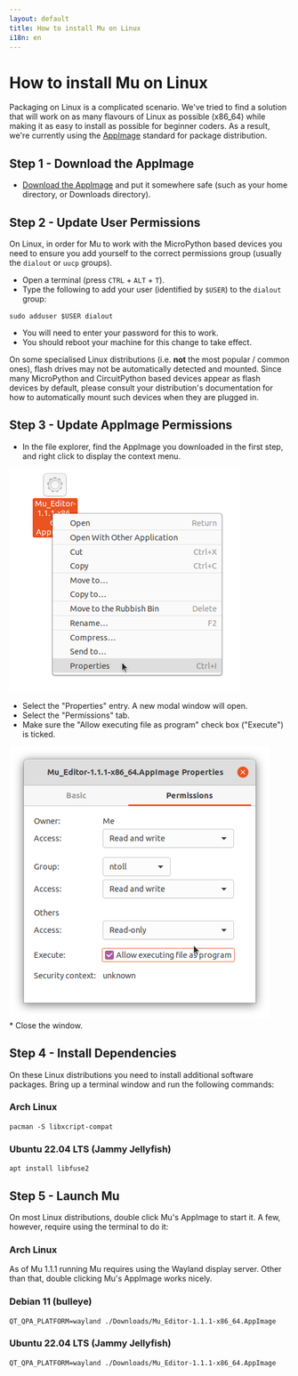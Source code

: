 ```yaml
---
layout: default
title: How to install Mu on Linux 
i18n: en
---
```


# How to install Mu on Linux

Packaging on Linux is a complicated scenario. We've tried to find a solution
that will work on as many flavours of Linux as possible (x86_64) while making
it as easy to install as possible for beginner coders. As a result, we're
currently using the [AppImage](https://appimage.org/) standard for package distribution.


## Step 1 - Download the AppImage

* [Download the AppImage](/en/download) and put it somewhere safe (such as your
  home directory, or Downloads directory).


## Step 2 - Update User Permissions

On Linux, in order for Mu to work with the MicroPython based devices
you need to ensure you add yourself to the correct permissions group
(usually the `dialout` or `uucp` groups).

* Open a terminal (press `CTRL` + `ALT` + `T`).
* Type the following to add your user (identified by `$USER`) to the `dialout` group:

```
sudo adduser $USER dialout
```
* You will need to enter your password for this to work.
* You should reboot your machine for this change to take effect.

On some specialised Linux distributions (i.e. **not** the most popular / common
ones), flash drives may not be automatically detected and mounted. Since many
MicroPython and CircuitPython based devices appear as flash devices by default,
please consult your distribution's documentation for how to automatically
mount such devices when they are plugged in.


## Step 3 - Update AppImage Permissions

* In the file explorer, find the AppImage you downloaded in the first step, and
  right click to display the context menu.

<div class="row">
  <img src="/img/en/howto/mu_linux-1.png" alt="Right click AppImage" class="img-responsive center-block img-rounded "/>
  <br/>
</div>

* Select the "Properties" entry. A new modal window will open.
* Select the "Permissions" tab.
* Make sure the "Allow executing file as program" check box ("Execute") is ticked.
<div class="row">
  <img src="/img/en/howto/mu_linux-2.png" alt="Execute AppImage" class="img-responsive center-block img-rounded "/>
  <br/>
</div>
* Close the window.


## Step 4 - Install Dependencies

On these Linux distributions you need to install additional software packages.
Bring up a terminal window and run the following commands:

### Arch Linux

```
pacman -S libxcript-compat
```

### Ubuntu 22.04 LTS (Jammy Jellyfish)

```
apt install libfuse2
```


## Step 5 - Launch Mu

On most Linux distributions, double click Mu's AppImage to start it.
A few, however, require using the terminal to do it:

### Arch Linux

As of Mu 1.1.1 running Mu requires using the Wayland display server.
Other than that, double clicking Mu's AppImage works nicely.


### Debian 11 (bulleye)

```
QT_QPA_PLATFORM=wayland ./Downloads/Mu_Editor-1.1.1-x86_64.AppImage
```


### Ubuntu 22.04 LTS (Jammy Jellyfish)

```
QT_QPA_PLATFORM=wayland ./Downloads/Mu_Editor-1.1.1-x86_64.AppImage
```

